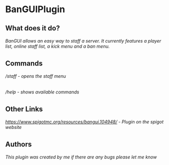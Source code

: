 # BanGUIPlugin
## What does it do?

###### BanGUI allows an easy way to staff a server. It currently features a player list, online staff list, a kick menu and a ban menu.

## Commands

###### /staff - opens the staff menu
###### /help - shows available commands

## Other Links

###### https://www.spigotmc.org/resources/bangui.104948/ - Plugin on the spigot website

## Authors

###### This plugin was created by me if there are any bugs please let me know

